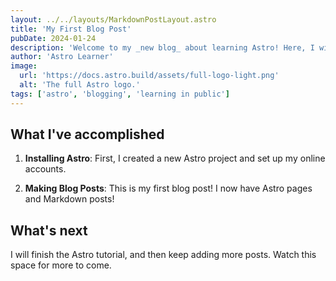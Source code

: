 ```yaml
---
layout: ../../layouts/MarkdownPostLayout.astro
title: 'My First Blog Post'
pubDate: 2024-01-24
description: 'Welcome to my _new blog_ about learning Astro! Here, I will share my learning jounrey as I build a new webstie.'
author: 'Astro Learner'
image:
  url: 'https://docs.astro.build/assets/full-logo-light.png'
  alt: 'The full Astro logo.'
tags: ['astro', 'blogging', 'learning in public']
---
```


## What I've accomplished

1. **Installing Astro**: First, I created a new Astro project and set up my online accounts.

2. **Making Blog Posts**: This is my first blog post! I now have Astro pages and Markdown posts!

## What's next

I will finish the Astro tutorial, and then keep adding more posts. Watch this space for more to come.
